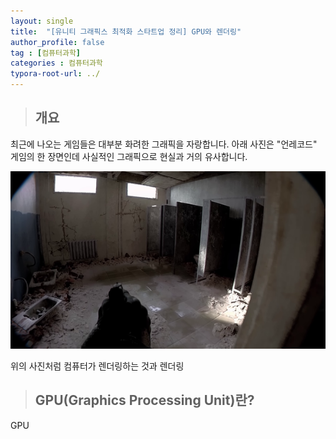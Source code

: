 ```yaml
---
layout: single
title:  "[유니티 그래픽스 최적화 스타트업 정리] GPU와 렌더링"
author_profile: false
tag : [컴퓨터과학]
categories : 컴퓨터과학
typora-root-url: ../
---
```


> ## 개요

최근에 나오는 게임들은 대부분 화려한 그래픽을 자랑합니다. 아래 사진은 "언레코드" 게임의 한 장면인데 사실적인 그래픽으로 현실과 거의 유사합니다. 

![언레코즈](/images/2023-07-10-second/언레코즈.png)

위의 사진처럼 컴퓨터가 렌더링하는 것과 렌더링



> ## GPU(Graphics Processing Unit)란?

GPU



> ## 
